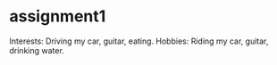 # assignment1
Interests: Driving my car, guitar, eating.  Hobbies: Riding my car, guitar, drinking water.  
